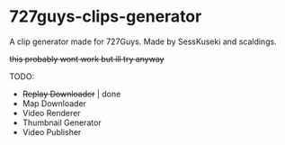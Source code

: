 # 727guys-clips-generator
A clip generator made for 727Guys. Made by SessKuseki and scaldings.

~~this probably wont work but ill try anyway~~

TODO:
- ~~Replay Downloader~~ | done
- Map Downloader
- Video Renderer
- Thumbnail Generator
- Video Publisher
